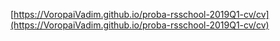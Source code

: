 [https://VoropaiVadim.github.io/proba-rsschool-2019Q1-cv/cv](https://VoropaiVadim.github.io/proba-rsschool-2019Q1-cv/cv)

